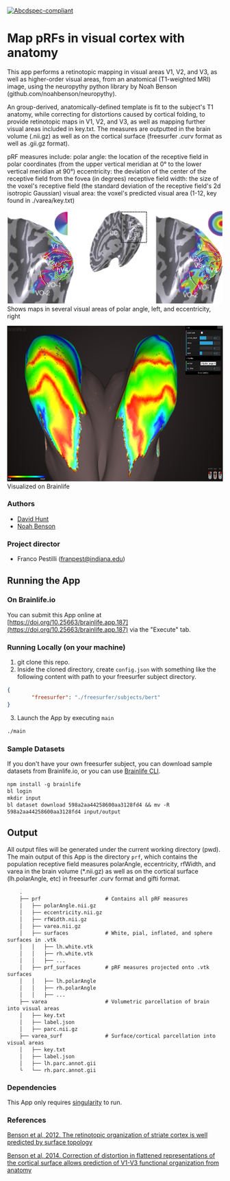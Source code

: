[![Abcdspec-compliant](https://img.shields.io/badge/ABCD_Spec-v1.1-green.svg)](https://github.com/brain-life/abcd-spec)

# Map pRFs in visual cortex with anatomy

This app performs a retinotopic mapping in visual areas V1, V2, and V3, as well as higher-order visual areas, from an anatomical (T1-weighted MRI) image, using the neuropythy python library by Noah Benson (github.com/noahbenson/neuropythy).

An group-derived, anatomically-defined template is fit to the subject's T1 anatomy, while correcting for distortions caused by cortical folding, to provide retinotopic maps in V1, V2, and V3, as well as mapping further visual areas included in key.txt. The measures are outputted in the brain volume (.nii.gz) as well as on the cortical surface (freesurfer .curv format as well as .gii.gz format).

pRF measures include:
  polar angle: the location of the receptive field in polar coordinates (from the upper vertical meridian at 0° to the lower vertical meridian at 90°)
  eccentricity: the deviation of the center of the receptive field from the fovea (in degrees)
  receptive field width: the size of the voxel's receptive field (the standard deviation of the receptive field's 2d isotropic Gaussian)
  visual area: the voxel's predicted visual area (1-12, key found in ./varea/key.txt)

![prf_measures](prf_measures.jpg)
Shows maps in several visual areas of polar angle, left, and eccentricity, right

![screen](screen.png)
Visualized on Brainlife

### Authors
- [David Hunt](davhunt@iu.edu)
- [Noah Benson](nben@nyu.edu)

### Project director
- Franco Pestilli (franpest@indiana.edu)

## Running the App 

### On Brainlife.io

You can submit this App online at [https://doi.org/10.25663/brainlife.app.187](https://doi.org/10.25663/brainlife.app.187) via the "Execute" tab.

### Running Locally (on your machine)

1. git clone this repo.
2. Inside the cloned directory, create `config.json` with something like the following content with path to your freesurfer subject directory.

```json
{
        "freesurfer": "./freesurfer/subjects/bert"
}
```

3. Launch the App by executing `main`

```bash
./main
```

### Sample Datasets

If you don't have your own freesurfer subject, you can download sample datasets from Brainlife.io, or you can use [Brainlife CLI](https://github.com/brain-life/cli).

```
npm install -g brainlife
bl login
mkdir input
bl dataset download 598a2aa44258600aa3128fd4 && mv -R 598a2aa44258600aa3128fd4 input/output
```

## Output

All output files will be generated under the current working directory (pwd). The main output of this App is the directory `prf`, which contains the population receptive field measures polarAngle, eccentricity, rfWidth, and varea in the brain volume (*.nii.gz) as well as on the cortical surface (lh.polarAngle, etc) in freesurfer .curv format and gifti format.

```
    .
    ├── prf                     # Contains all pRF measures
    │   ├── polarAngle.nii.gz
    │   ├── eccentricity.nii.gz
    │   ├── rfWidth.nii.gz
    │   ├── varea.nii.gz
    │   ├── surfaces            # White, pial, inflated, and sphere surfaces in .vtk
    │   │   ├── lh.white.vtk
    │   │   ├── rh.white.vtk
    │   │   ├── ...
    │   ├── prf_surfaces        # pRF measures projected onto .vtk surfaces
    │   │   ├── lh.polarAngle
    │   │   ├── rh.polarAngle
    │   │   ├── ...
    ├── varea                   # Volumetric parcellation of brain into visual areas
    │   ├── key.txt
    │   ├── label.json
    │   ├── parc.nii.gz
    ├── varea_surf              # Surface/cortical parcellation into visual areas
    │   ├── key.txt
    │   ├── label.json
    │   ├── lh.parc.annot.gii
    └   └── rh.parc.annot.gii
```

### Dependencies

This App only requires [singularity](https://www.sylabs.io/singularity/) to run.

### References

[Benson et al, 2012. The retinotopic organization of striate cortex is well predicted by surface topology](https://doi.org/10.1016/j.cub.2012.09.014)

[Benson et al, 2014. Correction of distortion in flattened representations of the cortical surface allows prediction of V1-V3 functional organization from anatomy](10.1371/journal.pcbi.1003538)
